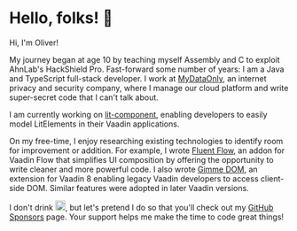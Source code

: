 # Hello, folks! 👋

Hi, I'm Oliver!

My journey began at age 10 by teaching myself Assembly and C to exploit AhnLab's HackShield Pro.
Fast-forward some number of years: I am a Java and TypeScript full-stack developer.
I work at [MyDataOnly](https://mydataonly.com/), an internet privacy and security company, where I manage our cloud platform and write super-secret code that I can't talk about.

I am currently working on [lit-component](https://github.com/oliveryasuna/lit-component), enabling developers to easily model LitElements in their Vaadin applications.

On my free-time, I enjoy researching existing technologies to identify room for improvement or addition.
For example, I wrote [Fluent Flow](https://github.com/oliveryasuna/fluent-flow), an addon for Vaadin Flow that simplifies UI composition by offering the opportunity to write cleaner and more powerful code.
I also wrote [Gimme DOM](https://github.com/oliveryasuna/gimme-dom), an extension for Vaadin 8 enabling legacy Vaadin developers to access client-side DOM.
Similar features were adopted in later Vaadin versions.

I don't drink <img src="https://raw.githubusercontent.com/Rush/Font-Awesome-SVG-PNG/master/black/svg/coffee.svg" alt="coffee" width="18px"/>, but let's pretend I do so that you'll check out my [GitHub Sponsors](https://github.com/sponsors/oliveryasuna) page.
Your support helps me make the time to code great things!
